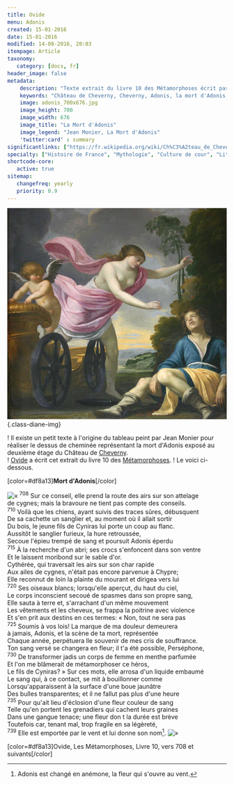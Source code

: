 ```yaml
---
title: Ovide 
menu: Adonis
created: 15-01-2016
date: 15-01-2016
modified: 14-08-2016, 20:03
itempage: Article
taxonomy:
   category: [docs, fr]
header_image: false
metadata:
    description: "Texte extrait du livre 10 des Métamorphoses écrit par Ovide et utilisé par le peintre Jean Monier pour réaliser le dessus de cheminée représentant la mort d'Adonis exposé au deuxième étage du Château de Cheverny"
    keywords: "Château de Cheverny, Cheverny, Adonis, la mort d'Adonis, Ovide, Les Métamorphoses, Jean Monier"
    image: adonis_700x676.jpg
    image_height: 700
    image_width: 676
    image_title: "La Mort d'Adonis"
    image_legend: "Jean Monier, La Mort d'Adonis"
    'twitter:card' : summary
significantlinks: ["https://fr.wikipedia.org/wiki/Ch%C3%A2teau_de_Cheverny"]
specialty: ["Histoire de France", "Mythologie", "Culture de cour", "Littérature de l'Empire Romain", "Littérature romaine impériale"]
shortcode-core:
   active: true
sitemap:
   changefreq: yearly
   priority: 0.9
---
```

![Jean Monier, La Mort d'Adonis][4] {.class-diane-img}

! Il existe un petit texte à l'origine du tableau peint par Jean Monier pour réaliser le dessus de cheminée représentant la mort d'Adonis exposé au deuxième étage du Château de [Cheverny][1].  
! [Ovide][2] a écrit cet extrait du livre 10 des [Métamorphoses][3].
! Le voici ci-dessous.

[color=#df8a13]**Mort d'Adonis**[/color]  

![«][«]
<sup>708</sup> Sur ce conseil, elle prend la route des airs sur son attelage  
de cygnes; mais la bravoure ne tient pas compte des conseils.  
<sup>710</sup> Voilà que les chiens, ayant suivis des traces sûres, débusquent  
De sa cachette un sanglier et, au moment où il allait sortir  
Du bois, le jeune fils de Cyniras lui porte un coup au flanc.  
Aussitôt le sanglier furieux, la hure retroussée,  
Secoue l'épieu trempé de sang et poursuit Adonis éperdu  
<sup>715</sup> À la recherche d'un abri; ses crocs s'enfoncent dans son ventre  
Et le laissent moribond sur le sable d'or.  
Cythérée, qui traversait les airs sur son char rapide  
Aux ailes de cygnes, n'était pas encore parvenue à Chypre;  
Elle reconnut de loin la plainte du mourant et dirigea vers lui  
<sup>720</sup> Ses oiseaux blancs; lorsqu'elle aperçut, du haut du ciel,  
Le corps inconscient secoué de spasmes dans son propre sang,  
Elle sauta à terre et, s'arrachant d'un même mouvement  
Les vêtements et les cheveux, se frappa la poitrine avec violence  
Et s'en prit aux destins en ces termes: « Non, tout ne sera pas  
<sup>725</sup> Soumis à vos lois! La marque de ma douleur demeurera  
à jamais, Adonis, et la scène de ta mort, représentée  
Chaque année, perpétuera lle souvenir de mes cris de souffrance.  
Ton sang versé se changera en fleur; il t'a été possible, Perséphone,  
<sup>730</sup> De transformer jadis un corps de femme en menthe parfumée  
Et l'on me blâmerait de métamorphoser ce héros,  
Le fils de Cyniras? » Sur ces mots, elle arrosa d'un liquide embaumé  
Le sang qui, à ce contact, se mit à bouillonner comme  
Lorsqu'apparaissent à la surface d'une boue jaunâtre  
Des bulles transparentes; et il ne fallut pas plus d'une heure  
<sup>735</sup> Pour qu'ait lieu d'éclosion d'une fleur couleur de sang  
Telle qu'en portent les grenadiers qui cachent leurs graines  
Dans une gangue tenace; une fleur don t la durée est brève  
Toutefois car, tenant mal, trop fragile en sa légèreté,  
<sup>739</sup> Elle est emportée par le vent et lui donne son nom[^1].
![»][»]

[color=#df8a13]Ovide, Les Métamorphoses, Livre 10, vers 708 et suivants[/color]  

[«]: /fr/images/quotesleft.svg?classes=caracter-icon
[»]: /fr/images/quotesright.svg?classes=caracter-icon
[1]: https://fr.wikipedia.org/wiki/Ch%C3%A2teau_de_Cheverny "https://fr.wikipedia.org/wiki/Château_de_Cheverny"
[2]: https://fr.wikipedia.org/wiki/Ovide "https://fr.wikipedia.org/wiki/Ovide"
[3]: https://fr.wikipedia.org/wiki/M%C3%A9tamorphoses_(Ovide) "https://fr.wikipedia.org/wiki/Métamorphoses_(Ovide)"
[4]: ./adonis_700x676.jpg "ジャン・モニエ、アドニスの死"
[^1]: Adonis est changé en anémone, la fleur qui s'ouvre au vent.